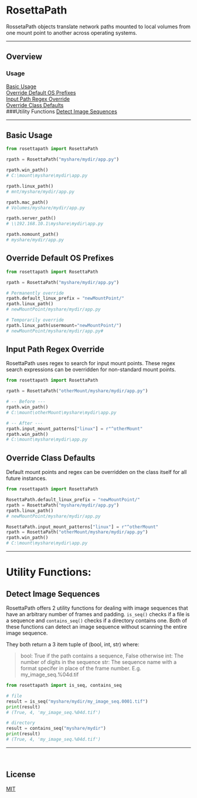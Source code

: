 # RosettaPath

RossetaPath objects translate network paths mounted to local volumes from one mount point to another across operating systems.
___

## Overview
### Usage
[Basic Usage](#basic-usage)<br>
[Override Default OS Prefixes](#override-default-os-prefixes)<br>
[Input Path Regex Override](#input-path-regex-override)<br>
[Override Class Defaults](#override-class-defaults)<br>
###Utility Functions
[Detect Image Sequences](#detect-image-sequences)

___

## Basic Usage
```python
from rosettapath import RosettaPath

rpath = RosettaPath("myshare/mydir/app.py")

rpath.win_path()
# C:\mount\myshare\mydir\app.py

rpath.linux_path()
# mnt/myshare/mydir/app.py

rpath.mac_path()
# Volumes/myshare/mydir/app.py

rpath.server_path()
# \\192.168.10.1\myshare\mydir\app.py

rpath.nomount_path()
# myshare/mydir/app.py
```


## Override Default OS Prefixes
``` python
from rosettapath import RosettaPath

rpath = RosettaPath("myshare/mydir/app.py")

# Permanently override
rpath.default_linux_prefix = "newMountPoint/"
rpath.linux_path()
# newMountPoint/myshare/mydir/app.py

# Temporarily override
rpath.linux_path(usermount="newMountPoint/")
# newMountPoint/myshare/mydir/app.py# 
```


## Input Path Regex Override
RosettaPath uses regex to search for input mount points. These regex search expressions can be overridden for non-standard mount points.

``` python
from rosettapath import RosettaPath

rpath = RosettaPath("otherMount/myshare/mydir/app.py")

# -- Before ---
rpath.win_path()
# C:\mount\otherMount\myshare\mydir\app.py

# -- After ---
rpath.input_mount_patterns["linux"] = r"^otherMount"
rpath.win_path()
# C:\mount\myshare\mydir\app.py
```


## Override Class Defaults
Default mount points and regex can be overridden on the class itself for all future instances.
``` python
from rosettapath import RosettaPath

RosettaPath.default_linux_prefix = "newMountPoint/"
rpath = RosettaPath("myshare/mydir/app.py")
rpath.linux_path()
# newMountPoint/myshare/mydir/app.py

RosettaPath.input_mount_patterns["linux"] = r"^otherMount"
rpath = RosettaPath("otherMount/myshare/mydir/app.py")
rpath.win_path()
# C:\mount\myshare\mydir\app.py

```

___
# Utility Functions:

## Detect Image Sequences
RosettaPath offers 2 utility functions for dealing with image sequences that have an arbitrary number of frames and padding. `is_seq()` checks if a file is a sequence and `contains_seq()` checks if a directory contains one. Both of these functions can detect an image sequence without scanning the entire image sequence.

They both return a 3 item tuple of (bool, int, str) where:
>bool: True if the path contains a sequence, False otherwise
int: The number of digits in the sequence
str: The sequence name with a format specifer in place of the frame number. E.g. my_image_seq.%04d.tif


``` python
from rosettapath import is_seq, contains_seq

# file
result = is_seq("myshare/mydir/my_image_seq.0001.tif")
print(result)
# (True, 4, 'my_image_seq.%04d.tif')

# directory
result = contains_seq("myshare/mydir")
print(result)
# (True, 4, 'my_image_seq.%04d.tif')
```


___
<br>

## License
[MIT](https://choosealicense.com/licenses/mit/)